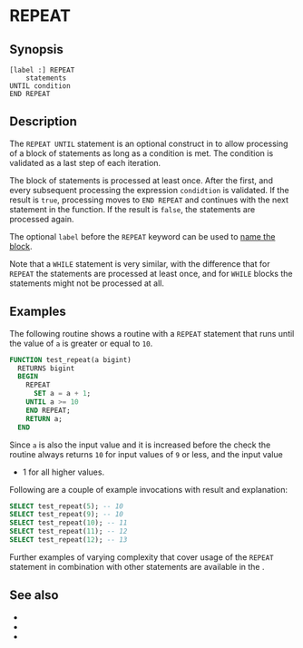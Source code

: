 # REPEAT

## Synopsis

```text
[label :] REPEAT
    statements
UNTIL condition
END REPEAT
```

## Description

The `REPEAT UNTIL` statement is an optional construct in [](/udf/sql) to allow
processing of a block of statements as long as a condition is met. The condition
is validated as a last step of each iteration.

The block of statements is processed at least once. After the first, and every
subsequent processing the expression `condidtion` is validated. If the result is
`true`, processing moves to `END REPEAT` and continues with the next statement in
the function. If the result is `false`, the statements are processed again.

The optional `label` before the `REPEAT` keyword can be used to [name the
block](routine-label).

Note that a `WHILE` statement is very similar, with the difference that for
`REPEAT` the statements are processed at least once, and for `WHILE` blocks the
statements might not be processed at all.

## Examples

The following routine shows a routine with a `REPEAT` statement that runs until
the value of `a` is greater or equal to `10`.

```sql
FUNCTION test_repeat(a bigint)
  RETURNS bigint
  BEGIN
    REPEAT
      SET a = a + 1;
    UNTIL a >= 10
    END REPEAT;
    RETURN a;
  END
```

Since `a` is also the input value and it is increased before the check the
routine always returns `10` for input values of `9` or less, and the input value
+ 1 for all higher values.

Following are a couple of example invocations with result and explanation:

```sql
SELECT test_repeat(5); -- 10
SELECT test_repeat(9); -- 10
SELECT test_repeat(10); -- 11
SELECT test_repeat(11); -- 12
SELECT test_repeat(12); -- 13
```

Further examples of varying complexity that cover usage of the `REPEAT`
statement in combination with other statements are available in the
[](/udf/sql/examples).

## See also

* [](/udf/sql)
* [](/udf/sql/loop)
* [](/udf/sql/while)
